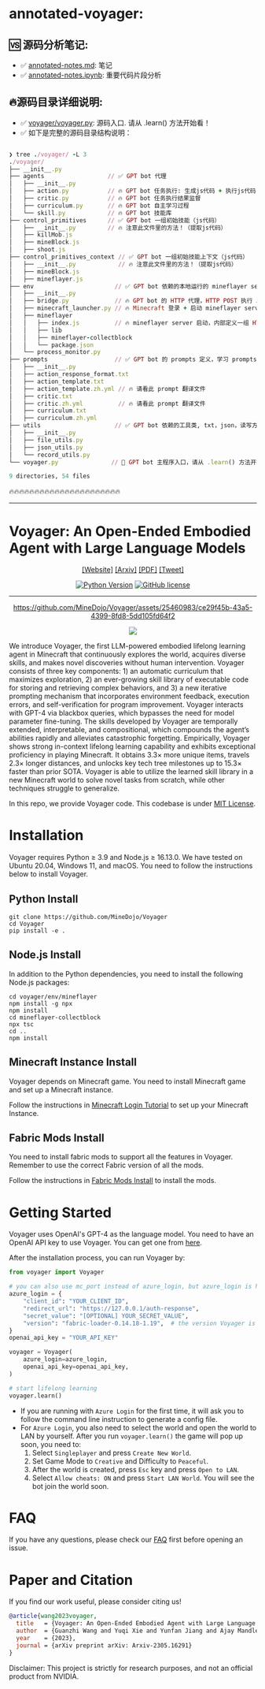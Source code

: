 # annotated-voyager:

## 🆚️ 源码分析笔记:

- ✅️ [annotated-notes.md](annotated-notes.md): 笔记
- ✅️ [annotated-notes.ipynb](annotated-notes.ipynb): 重要代码片段分析

## 🔥️源码目录详细说明:

- ✅️ [voyager/voyager.py](voyager/voyager.py): 源码入口. 请从 .learn() 方法开始看！
- ✅️ 如下是完整的源码目录结构说明：

```ruby

❯ tree ./voyager/ -L 3
./voyager/
├── __init__.py
├── agents                  // ✅️ GPT bot 代理
│   ├── __init__.py
│   ├── action.py           // 🔥️ GPT bot 任务执行: 生成js代码 + 执行js代码
│   ├── critic.py           // 🔥️ GPT bot 任务执行结果监督
│   ├── curriculum.py       // 🔥️ GPT bot 自主学习过程
│   └── skill.py            // 🔥️ GPT bot 技能库
├── control_primitives      // ✅️ GPT bot 一组初始技能（js代码）
│   ├── __init__.py         // 🔥️ 注意此文件里的方法！（提取js代码）
│   ├── killMob.js
│   ├── mineBlock.js
│   ├── shoot.js
├── control_primitives_context // ✅️ GPT bot 一组初始技能上下文（js代码）
│   ├── __init__.py            // 🔥️ 注意此文件里的方法！（提取js代码）
│   ├── mineBlock.js
│   ├── mineflayer.js
├── env                       // ✅️ GPT bot 依赖的本地运行的 mineflayer server 代理，用于执行 js 代码
│   ├── __init__.py
│   ├── bridge.py             // 🔥️ GPT bot 的 HTTP 代理，HTTP POST 执行 JS 代码.
│   ├── minecraft_launcher.py // 🔥️ Minecraft 登录 + 启动 mineflayer server 
│   ├── mineflayer
│   │   ├── index.js          // 🔥️ mineflayer server 启动，内部定义一组 HTTP API(前面 python 中的 bridge.py 会调用这些 API)
│   │   ├── lib
│   │   ├── mineflayer-collectblock
│   │   └── package.json
│   └── process_monitor.py
├── prompts                   // ✅️ GPT bot 的 prompts 定义，学习 prompts 编写技巧（请看 .zh.yml 翻译文件）
│   ├── __init__.py
│   ├── action_response_format.txt
│   ├── action_template.txt
│   ├── action_template.zh.yml // 🔥️ 请看此 prompt 翻译文件
│   ├── critic.txt
│   ├── critic.zh.yml          // 🔥️ 请看此 prompt 翻译文件
│   ├── curriculum.txt
│   ├── curriculum.zh.yml
├── utils                     // ✅️ GPT bot 依赖的工具类, txt，json，读写方法
│   ├── __init__.py
│   ├── file_utils.py
│   ├── json_utils.py
│   └── record_utils.py
└── voyager.py               // 🚀️️ GPT bot 主程序入口，请从 .learn() 方法开始看！

9 directories, 54 files


```





️🔥️🔥️🔥️🔥️🔥️🔥️🔥️🔥️🔥️🔥️🔥️🔥️🔥️🔥️🔥️🔥️🔥️🔥️🔥️🔥️🔥️🔥


---

# Voyager: An Open-Ended Embodied Agent with Large Language Models

<div align="center">

[[Website]](https://voyager.minedojo.org/)
[[Arxiv]](https://arxiv.org/abs/2305.16291)
[[PDF]](https://arxiv.org/pdf/2305.16291.pdf)
[[Tweet]](https://twitter.com/DrJimFan/status/1662115266933972993?s=20)

[![Python Version](https://img.shields.io/badge/Python-3.9-blue.svg)](https://github.com/MineDojo/Voyager)
[![GitHub license](https://img.shields.io/github/license/MineDojo/Voyager)](https://github.com/MineDojo/Voyager/blob/main/LICENSE)
______________________________________________________________________


https://github.com/MineDojo/Voyager/assets/25460983/ce29f45b-43a5-4399-8fd8-5dd105fd64f2

![](images/pull.png)


</div>

We introduce Voyager, the first LLM-powered embodied lifelong learning agent
in Minecraft that continuously explores the world, acquires diverse skills, and
makes novel discoveries without human intervention. Voyager consists of three
key components: 1) an automatic curriculum that maximizes exploration, 2) an
ever-growing skill library of executable code for storing and retrieving complex
behaviors, and 3) a new iterative prompting mechanism that incorporates environment
feedback, execution errors, and self-verification for program improvement.
Voyager interacts with GPT-4 via blackbox queries, which bypasses the need for
model parameter fine-tuning. The skills developed by Voyager are temporally
extended, interpretable, and compositional, which compounds the agent’s abilities
rapidly and alleviates catastrophic forgetting. Empirically, Voyager shows
strong in-context lifelong learning capability and exhibits exceptional proficiency
in playing Minecraft. It obtains 3.3× more unique items, travels 2.3× longer
distances, and unlocks key tech tree milestones up to 15.3× faster than prior SOTA.
Voyager is able to utilize the learned skill library in a new Minecraft world to
solve novel tasks from scratch, while other techniques struggle to generalize.

In this repo, we provide Voyager code. This codebase is under [MIT License](LICENSE).

# Installation

Voyager requires Python ≥ 3.9 and Node.js ≥ 16.13.0. We have tested on Ubuntu 20.04, Windows 11, and macOS. You need to
follow the instructions below to install Voyager.

## Python Install

```
git clone https://github.com/MineDojo/Voyager
cd Voyager
pip install -e .
```

## Node.js Install

In addition to the Python dependencies, you need to install the following Node.js packages:

```
cd voyager/env/mineflayer
npm install -g npx
npm install
cd mineflayer-collectblock
npx tsc
cd ..
npm install
```

## Minecraft Instance Install

Voyager depends on Minecraft game. You need to install Minecraft game and set up a Minecraft instance.

Follow the instructions in [Minecraft Login Tutorial](installation/minecraft_instance_install.md) to set up your
Minecraft Instance.

## Fabric Mods Install

You need to install fabric mods to support all the features in Voyager. Remember to use the correct Fabric version of
all the mods.

Follow the instructions in [Fabric Mods Install](installation/fabric_mods_install.md) to install the mods.

# Getting Started

Voyager uses OpenAI's GPT-4 as the language model. You need to have an OpenAI API key to use Voyager. You can get one
from [here](https://platform.openai.com/account/api-keys).

After the installation process, you can run Voyager by:

```python
from voyager import Voyager

# you can also use mc_port instead of azure_login, but azure_login is highly recommended
azure_login = {
    "client_id": "YOUR_CLIENT_ID",
    "redirect_url": "https://127.0.0.1/auth-response",
    "secret_value": "[OPTIONAL] YOUR_SECRET_VALUE",
    "version": "fabric-loader-0.14.18-1.19",  # the version Voyager is tested on
}
openai_api_key = "YOUR_API_KEY"

voyager = Voyager(
    azure_login=azure_login,
    openai_api_key=openai_api_key,
)

# start lifelong learning
voyager.learn()
```

* If you are running with `Azure Login` for the first time, it will ask you to follow the command line instruction to
  generate a config file.
* For `Azure Login`, you also need to select the world and open the world to LAN by yourself. After you
  run `voyager.learn()` the game will pop up soon, you need to:
    1. Select `Singleplayer` and press `Create New World`.
    2. Set Game Mode to `Creative` and Difficulty to `Peaceful`.
    3. After the world is created, press `Esc` key and press `Open to LAN`.
    4. Select `Allow cheats: ON` and press `Start LAN World`. You will see the bot join the world soon.

# FAQ

If you have any questions, please check our [FAQ](FAQ.md) first before opening an issue.

# Paper and Citation

If you find our work useful, please consider citing us!

```bibtex
@article{wang2023voyager,
  title   = {Voyager: An Open-Ended Embodied Agent with Large Language Models},
  author  = {Guanzhi Wang and Yuqi Xie and Yunfan Jiang and Ajay Mandlekar and Chaowei Xiao and Yuke Zhu and Linxi Fan and Anima Anandkumar},
  year    = {2023},
  journal = {arXiv preprint arXiv: Arxiv-2305.16291}
}
```

Disclaimer: This project is strictly for research purposes, and not an official product from NVIDIA.
